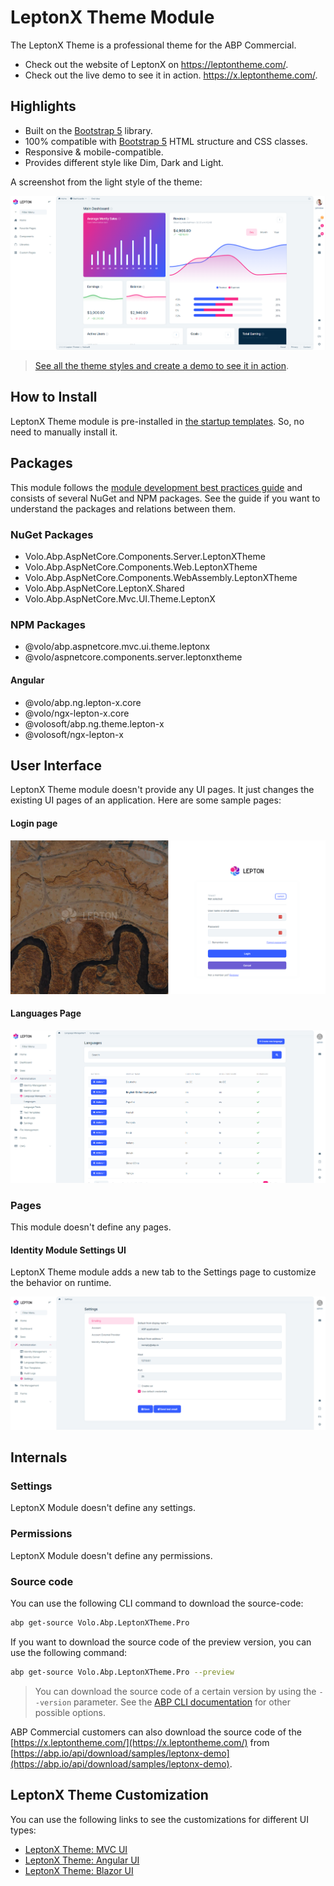 # LeptonX Theme Module

The LeptonX Theme is a professional theme for the ABP Commercial. 

* Check out the website of LeptonX on https://leptontheme.com/.
* Check out the live demo to see it in action. https://x.leptontheme.com/.

## Highlights

* Built on the [Bootstrap 5](https://getbootstrap.com) library.
* 100% compatible with  [Bootstrap 5](https://getbootstrap.com) HTML structure and CSS classes.
* Responsive & mobile-compatible.
* Provides different style like Dim, Dark and Light.

A screenshot from the light style of the theme:

![lepton-theme-light](../../images/lepton-x-theme-light.png)

> [See all the theme styles and create a demo to see it in action](https://commercial.abp.io/themes).

## How to Install

LeptonX Theme module is pre-installed in [the startup templates](../startup-templates/application/create-solution.md). So, no need to manually install it.

## Packages

This module follows the [module development best practices guide](https://docs.abp.io/en/abp/latest/Best-Practices/Index) and consists of several NuGet and NPM packages. See the guide if you want to understand the packages and relations between them.

### NuGet Packages

* Volo.Abp.AspNetCore.Components.Server.LeptonXTheme
* Volo.Abp.AspNetCore.Components.Web.LeptonXTheme
* Volo.Abp.AspNetCore.Components.WebAssembly.LeptonXTheme
* Volo.Abp.AspNetCore.LeptonX.Shared
* Volo.Abp.AspNetCore.Mvc.UI.Theme.LeptonX

### NPM Packages

* @volo/abp.aspnetcore.mvc.ui.theme.leptonx
* @volo/aspnetcore.components.server.leptonxtheme

#### Angular

* @volo/abp.ng.lepton-x.core
* @volo/ngx-lepton-x.core
* @volosoft/abp.ng.theme.lepton-x
* @volosoft/ngx-lepton-x

## User Interface

LeptonX Theme module doesn't provide any UI pages. It just changes the existing UI pages of an application. Here are some sample pages:

#### Login page

![lepton-theme-module-login-page](../../images/lepton-x-theme-module-login-page.png) 

#### Languages Page

![lepton-theme-module-languages-page](../../images/lepton-x-theme-module-languages-page.png)

### Pages

This module doesn't define any pages.

#### Identity Module Settings UI

LeptonX Theme module adds a new tab to the Settings page to customize the behavior on runtime.

![lepton-theme-module-settings-page](../../images/lepton-x-theme-module-settings-page.png)

## Internals

### Settings

LeptonX Module doesn't define any settings.

### Permissions

LeptonX Module doesn't define any permissions.

### Source code

You can use the following CLI command to download the source-code:

```bash
abp get-source Volo.Abp.LeptonXTheme.Pro	
```

If you want to download the source code of the preview version, you can use the following command:

```bash
abp get-source Volo.Abp.LeptonXTheme.Pro --preview
```

> You can download the source code of a certain version by using the `--version` parameter. See the [ABP CLI documentation](https://docs.abp.io/en/abp/latest/CLI#get-source) for other possible options.

ABP Commercial customers can also download the source code of the [https://x.leptontheme.com/](https://x.leptontheme.com/) from [https://abp.io/api/download/samples/leptonx-demo](https://abp.io/api/download/samples/leptonx-demo).

## LeptonX Theme Customization

You can use the following links to see the customizations for different UI types:

* [LeptonX Theme: MVC UI](mvc.md)
* [LeptonX Theme: Angular UI](angular.md)
* [LeptonX Theme: Blazor UI](blazor.md)
